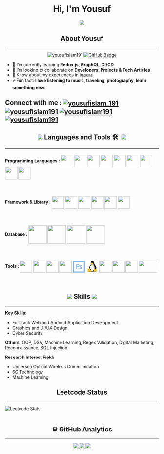 <h1 align="center">Hi, I'm <strong>Yousuf</strong></h1>

<p align="center">
  <a href="https://github.com/DenverCoder1/readme-typing-svg"><img src="https://readme-typing-svg.herokuapp.com?lines=Computer+Science+and+Engineering+Student;Graduated+from+Leading+University;Software+Developer;Fullstack+Web+Application+Developer;Graphics+and+UI/UX+Designer;Cyber+Security+Specialist;Always%20learning%20new%20techniques%20and%20technologies&center=true&width=600&height=45"></a>
</p>

<h2 align="center"><strong>About Yousuf</strong></h2>

---

<p align="center"> 
<img src="https://komarev.com/ghpvc/?username=yousufislam&label=Profile%20views&color=0e75b6&style=flat" alt="yousufislam191" /> 
<a  href="https://github.com/yousufislam191?tab=followers"><img src="https://img.shields.io/github/followers/yousufislam191?label=Followers&style=social" alt="GitHub Badge"></a>
</p>

- 🌱 I’m currently learning **Redux.js, GraphQL, CI/CD**
- 👯 I’m looking to collaborate on **Developers, Projects & Tech Articles**
- 📄 Know about my experiences in [`Resume`](https://drive.google.com/file/d/14IE6-O4ZH2EYK4pA_2TLnVmdB5y1iuXB/view?usp=sharing "Yousuf Resume")
- ⚡ Fun fact: **I love listening to music, traveling, photography, learn something new.**

<!-- [resume]: https://drive.google.com/file/d/14IE6-O4ZH2EYK4pA_2TLnVmdB5y1iuXB/view?usp=sharing "Yousuf Resume" -->

<h2 align="left">
Connect with me : 
<a href="https://twitter.com/yousufislam_191" target="_blank"><img align="center" src="https://raw.githubusercontent.com/rahuldkjain/github-profile-readme-generator/master/src/images/icons/Social/twitter.svg" alt="yousufislam_191" height="30" width="40" /></a>
<a href="https://linkedin.com/in/yousufislam191" target="_blank"><img align="center" src="https://raw.githubusercontent.com/rahuldkjain/github-profile-readme-generator/master/src/images/icons/Social/linked-in-alt.svg" alt="yousufislam191" height="30" width="40" /></a>
<a href="https://fb.com/yousufislam191" target="_blank"><img align="center" src="https://raw.githubusercontent.com/rahuldkjain/github-profile-readme-generator/master/src/images/icons/Social/facebook.svg" alt="yousufislam191" height="30" width="40" /></a>
<a href="https://instagram.com/yousufislam191" target="_blank"><img align="center" src="https://raw.githubusercontent.com/rahuldkjain/github-profile-readme-generator/master/src/images/icons/Social/instagram.svg" alt="yousufislam191" height="30" width="40" /></a>
</h2>

<h2 align="center"><img src = "https://media2.giphy.com/media/QssGEmpkyEOhBCb7e1/giphy.gif?cid=ecf05e47a0n3gi1bfqntqmob8g9aid1oyj2wr3ds3mg700bl&rid=giphy.gif" width = 32px> Languages and Tools 🛠 &nbsp;<img src = "https://media2.giphy.com/media/QssGEmpkyEOhBCb7e1/giphy.gif?cid=ecf05e47a0n3gi1bfqntqmob8g9aid1oyj2wr3ds3mg700bl&rid=giphy.gif" width = 32px></h2>

---

<h4 align="left">
<strong>Programming Languages : </strong>
<img align="center" src="https://cdn.jsdelivr.net/gh/devicons/devicon/icons/javascript/javascript-original.svg" width="40" height="40"/>
<img align="center" src="https://cdn.jsdelivr.net/gh/devicons/devicon/icons/typescript/typescript-original.svg" width="40" height="40"/>
<img align="center" src="https://cdn.jsdelivr.net/gh/devicons/devicon/icons/nodejs/nodejs-original-wordmark.svg"  width="40" height="40"/>
<img align="center" src="https://cdn.jsdelivr.net/gh/devicons/devicon/icons/c/c-original.svg" width="40" height="40"/>
<img align="center" src="https://cdn.jsdelivr.net/gh/devicons/devicon/icons/dart/dart-original.svg" width="40" height="40"/>
<img align="center" src="https://cdn.jsdelivr.net/gh/devicons/devicon/icons/php/php-original.svg" width="40" height="40"/>
<img align="center" src="https://cdn.jsdelivr.net/gh/devicons/devicon/icons/python/python-original.svg" width="40" height="40"/>
<img align="center" src="https://cdn.jsdelivr.net/gh/devicons/devicon/icons/html5/html5-original.svg" width="40" height="40"/>
<img align="center" src="https://cdn.jsdelivr.net/gh/devicons/devicon/icons/css3/css3-original.svg" width="40" height="40"/>
</h4><br>

<h4 align="left">
<strong>Framework & Library : </strong>
<img align="center" src="https://cdn.jsdelivr.net/gh/devicons/devicon/icons/flutter/flutter-original.svg" width="40" height="40"/>
<img align="center" src="https://cdn.jsdelivr.net/gh/devicons/devicon/icons/bootstrap/bootstrap-original.svg" width="40" height="40"/>
<img align="center" src="https://cdn.jsdelivr.net/gh/devicons/devicon/icons/react/react-original-wordmark.svg" width="40" height="40"/>
<img align="center" src="https://cdn.jsdelivr.net/gh/devicons/devicon/icons/redux/redux-original.svg" width="40" height="40" />    
<img align="center" src="https://cdn.jsdelivr.net/gh/devicons/devicon/icons/materialui/materialui-original.svg" width="40" height="40" />
<img align="center" src="https://icon.icepanel.io/Technology/png-shadow-512/Express.png" width="40" height="40" />
</h4><br>

<h4 align="left">
<strong>Database : </strong>
<img align="center" src="https://cdn.jsdelivr.net/gh/devicons/devicon/icons/mongodb/mongodb-original-wordmark.svg" width="60" height="60" />
<img align="center" src="https://cdn.jsdelivr.net/gh/devicons/devicon/icons/postgresql/postgresql-original-wordmark.svg" width="60" height="60"  />
<img align="center" src="https://cdn.jsdelivr.net/gh/devicons/devicon/icons/mysql/mysql-original-wordmark.svg" width="60" height="60"/>
<img align="center" src="https://cdn.jsdelivr.net/gh/devicons/devicon/icons/firebase/firebase-plain-wordmark.svg" width="60" height="60"/>
</h4><br>

<h4 align="left">
<strong>Tools : </strong>
<img align="center" src="https://cdn.jsdelivr.net/gh/devicons/devicon/icons/git/git-original.svg" width="40" height="40"/>
<img align="center" src="https://cdn.jsdelivr.net/gh/devicons/devicon/icons/vscode/vscode-original.svg" width="40" height="40"/>
<img align="center" src="https://icon.icepanel.io/Technology/svg/Postman.svg" width="40" height="40">
<img align="center" src="https://cdn.jsdelivr.net/gh/devicons/devicon/icons/figma/figma-original.svg" width="40" height="40"/> 
<img align="center" src="https://raw.githubusercontent.com/devicons/devicon/master/icons/photoshop/photoshop-line.svg" alt="photoshop" width="40" height="40"/>
<img align="center" src="https://raw.githubusercontent.com/devicons/devicon/master/icons/linux/linux-original.svg" alt="linux" width="40" height="40"/>
<img align="center" src="https://upload.wikimedia.org/wikipedia/commons/2/2b/Kali-dragon-icon.svg" width="40" height="40"/>
<img align="center" src="https://cdn.jsdelivr.net/gh/devicons/devicon/icons/windows8/windows8-original.svg" width="40" height="40"/>
<img align="center" src="https://img.icons8.com/color/452/whois--v1.png" width="40" height="40"/>
<img align="center" src="https://upload.wikimedia.org/wikipedia/commons/a/a4/Acunetix_logo.png" width="60" height="40"/>
</h4><br>

<h2 align="center"><img src = "https://media2.giphy.com/media/QssGEmpkyEOhBCb7e1/giphy.gif?cid=ecf05e47a0n3gi1bfqntqmob8g9aid1oyj2wr3ds3mg700bl&rid=giphy.gif" width = 32px> Skills <img src = "https://media2.giphy.com/media/QssGEmpkyEOhBCb7e1/giphy.gif?cid=ecf05e47a0n3gi1bfqntqmob8g9aid1oyj2wr3ds3mg700bl&rid=giphy.gif" width = 32px></h2>

---

<!-- <img alt="Night Coding" src="https://raw.githubusercontent.com/AVS1508/AVS1508/master/assets/Night-Coding.gif" align="right"/> -->

**Key Skills:**

- Fullstack Web and Android Application Development
- Graphics and UI/UX Design
- Cyber Security

**Others:** OOP, DSA, Machine Learning, Regex Validation, Digital Marketing, Reconnaissance, SQL Injection.

**Research Interest Field:**

- Undersea Optical Wireless Communication
- 6G Technology
- Machine Learning
  <br>

<h2 align="center">Leetcode Status</h2>

---

![Leetcode Stats](https://leetcard.jacoblin.cool/Yousufislam191?ext=heatmap)<br><br>

<h2 align="center">⚙️&nbsp;GitHub Analytics</h2>

---

<p align="center">
<a href="https://github.com/yousufislam191">
  <img height="180em" src="https://github-readme-stats-eight-theta.vercel.app/api?username=yousufislam191&show_icons=true&theme=algolia&include_all_commits=true&count_private=true"/>
  <img height="180em" src="https://github-readme-stats-eight-theta.vercel.app/api/top-langs/?username=yousufislam191&layout=compact&langs_count=8&theme=algolia"/> <img height="180em" src="https://github-readme-streak-stats.herokuapp.com/?user=yousufislam191&theme=radical">
</a>
</p>

